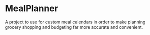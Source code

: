 # MealPlanner
A project to use for custom meal calendars in order to make planning grocery shopping and budgeting far more accurate and convenient.

